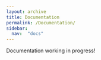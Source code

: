 ```yaml
---
layout: archive
title: Documentation
permalink: /Documentation/
sidebar: 
  nav:  "docs"
---
```




Documentation working in progress!
